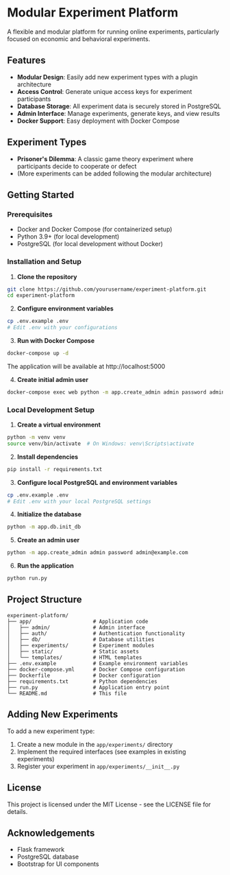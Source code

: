 # Modular Experiment Platform

A flexible and modular platform for running online experiments, particularly focused on economic and behavioral experiments.

## Features

- **Modular Design**: Easily add new experiment types with a plugin architecture
- **Access Control**: Generate unique access keys for experiment participants
- **Database Storage**: All experiment data is securely stored in PostgreSQL
- **Admin Interface**: Manage experiments, generate keys, and view results
- **Docker Support**: Easy deployment with Docker Compose

## Experiment Types

- **Prisoner's Dilemma**: A classic game theory experiment where participants decide to cooperate or defect
- (More experiments can be added following the modular architecture)

## Getting Started

### Prerequisites

- Docker and Docker Compose (for containerized setup)
- Python 3.9+ (for local development)
- PostgreSQL (for local development without Docker)

### Installation and Setup

1. **Clone the repository**

```bash
git clone https://github.com/yourusername/experiment-platform.git
cd experiment-platform
```

2. **Configure environment variables**

```bash
cp .env.example .env
# Edit .env with your configurations
```

3. **Run with Docker Compose**

```bash
docker-compose up -d
```

The application will be available at http://localhost:5000

4. **Create initial admin user**

```bash
docker-compose exec web python -m app.create_admin admin password admin@example.com
```

### Local Development Setup

1. **Create a virtual environment**

```bash
python -m venv venv
source venv/bin/activate  # On Windows: venv\Scripts\activate
```

2. **Install dependencies**

```bash
pip install -r requirements.txt
```

3. **Configure local PostgreSQL and environment variables**

```bash
cp .env.example .env
# Edit .env with your local PostgreSQL settings
```

4. **Initialize the database**

```bash
python -m app.db.init_db
```

5. **Create an admin user**

```bash
python -m app.create_admin admin password admin@example.com
```

6. **Run the application**

```bash
python run.py
```

## Project Structure

```
experiment-platform/
├── app/                    # Application code
│   ├── admin/              # Admin interface
│   ├── auth/               # Authentication functionality
│   ├── db/                 # Database utilities
│   ├── experiments/        # Experiment modules
│   ├── static/             # Static assets
│   └── templates/          # HTML templates
├── .env.example            # Example environment variables
├── docker-compose.yml      # Docker Compose configuration
├── Dockerfile              # Docker configuration
├── requirements.txt        # Python dependencies
├── run.py                  # Application entry point
└── README.md               # This file
```

## Adding New Experiments

To add a new experiment type:

1. Create a new module in the `app/experiments/` directory
2. Implement the required interfaces (see examples in existing experiments)
3. Register your experiment in `app/experiments/__init__.py`

## License

This project is licensed under the MIT License - see the LICENSE file for details.

## Acknowledgements

- Flask framework
- PostgreSQL database
- Bootstrap for UI components